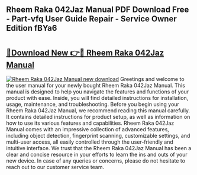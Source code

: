 ## Rheem Raka 042Jaz Manual PDF Download Free - Part-vfq User Guide Repair - Service Owner Edition fBYa6

# <h2><a href="http://bc52593.oget.top/?id=Rheem+Raka+042Jaz+Manual">🔗Download New 👉🔴 Rheem Raka 042Jaz Manual</a></h2>

[![Rheem Raka 042Jaz Manual new download](https://i.imgur.com/5g1atiW.png)](http://bc52593.oget.top/?id=Rheem+Raka+042Jaz+Manual)
Greetings and welcome to the user manual for your newly bought Rheem Raka 042Jaz Manual. This manual is designed to help you navigate the features and functions of your product with ease. Inside, you will find detailed instructions for installation, usage, maintenance, and troubleshooting. Before you begin using your Rheem Raka 042Jaz Manual, we recommend reading this manual carefully. It contains detailed instructions for product setup, as well as information on how to use its various features and capabilities. Rheem Raka 042Jaz Manual comes with an impressive collection of advanced features, including object detection, fingerprint scanning, customizable settings, and multi-user access, all easily controlled through the user-friendly and intuitive interface. We trust that the Rheem Raka 042Jaz Manual has been a clear and concise resource in your efforts to learn the ins and outs of your new device. In case of any queries or concerns, please do not hesitate to reach out to our customer service team.
